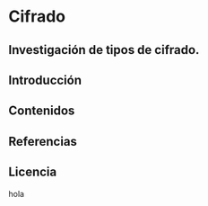 # Cifrado

## Investigación de tipos de cifrado.

## Introducción

## Contenidos

## Referencias

## Licencia
hola
